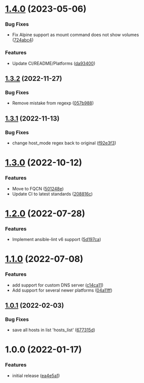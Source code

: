 # [1.4.0](https://github.com/de-it-krachten/ansible-role-hosts/compare/v1.3.2...v1.4.0) (2023-05-06)


### Bug Fixes

* Fix Alpine support as mount command does not show volumes ([724abc4](https://github.com/de-it-krachten/ansible-role-hosts/commit/724abc41625909b9a2ac665cef5e0af0f0142fe8))


### Features

* Update CI/README/Platforms ([da93400](https://github.com/de-it-krachten/ansible-role-hosts/commit/da93400564ff88b0b1f708f8d6d8d251f8640574))

## [1.3.2](https://github.com/de-it-krachten/ansible-role-hosts/compare/v1.3.1...v1.3.2) (2022-11-27)


### Bug Fixes

* Remove mistake from regexp ([057b988](https://github.com/de-it-krachten/ansible-role-hosts/commit/057b9887f7730178bea94dc54fc421f1925a87d4))

## [1.3.1](https://github.com/de-it-krachten/ansible-role-hosts/compare/v1.3.0...v1.3.1) (2022-11-13)


### Bug Fixes

* change host_mode regex back to original ([f92e3f3](https://github.com/de-it-krachten/ansible-role-hosts/commit/f92e3f3294234dbb9f54e9131c33f8ec5753338f))

# [1.3.0](https://github.com/de-it-krachten/ansible-role-hosts/compare/v1.2.0...v1.3.0) (2022-10-12)


### Features

* Move to FQCN ([501248e](https://github.com/de-it-krachten/ansible-role-hosts/commit/501248e650363747fc7da2f18e6e1563f0b7f4f6))
* Update CI to latest standards ([208816c](https://github.com/de-it-krachten/ansible-role-hosts/commit/208816ce25a76a532e9ce81190ca6a42c803fc03))

# [1.2.0](https://github.com/de-it-krachten/ansible-role-hosts/compare/v1.1.0...v1.2.0) (2022-07-28)


### Features

* Implement ansible-lint v6 support ([5d197ca](https://github.com/de-it-krachten/ansible-role-hosts/commit/5d197ca8b0c6d8326a5295e066b3828dbdd4f999))

# [1.1.0](https://github.com/de-it-krachten/ansible-role-hosts/compare/v1.0.1...v1.1.0) (2022-07-08)


### Features

* add support for custom DNS server ([c14ca11](https://github.com/de-it-krachten/ansible-role-hosts/commit/c14ca111eb1f917c7a67ad55c6d8fd0749f8a9f5))
* Add support for several newer platforms ([04a11ff](https://github.com/de-it-krachten/ansible-role-hosts/commit/04a11ff5537204680793499e3bfe24e737f6f851))

## [1.0.1](https://github.com/de-it-krachten/ansible-role-hosts/compare/v1.0.0...v1.0.1) (2022-02-03)


### Bug Fixes

* save all hosts in list 'hosts_list' ([677315d](https://github.com/de-it-krachten/ansible-role-hosts/commit/677315d83942df1c40a304299f74eb6b44e1de44))

# 1.0.0 (2022-01-17)


### Features

* initial release ([ea4e5a1](https://github.com/de-it-krachten/ansible-role-hosts/commit/ea4e5a1243ca2b8fa8d257059b8e2c3a993947d5))

